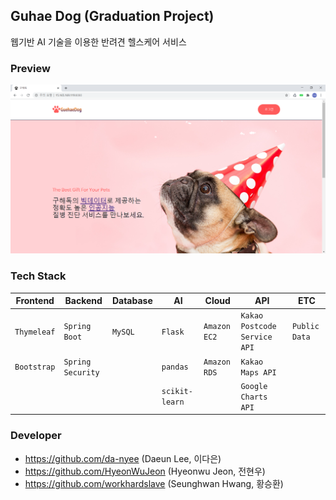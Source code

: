 ## Guhae Dog (Graduation Project)
웹기반 AI 기술을 이용한 반려견 헬스케어 서비스

### Preview
![guhaedog_main](./img/guhaedog_main.PNG)

### Tech Stack
|Frontend   |Backend          |Database|AI            |Cloud       |API                         |ETC          |
|-----------|-----------------|--------|--------------|------------|----------------------------|-------------|
|`Thymeleaf`|`Spring Boot`    |`MySQL` |`Flask`       |`Amazon EC2`|`Kakao Postcode Service API`|`Public Data`|
|`Bootstrap`|`Spring Security`|        |`pandas`      |`Amazon RDS`|`Kakao Maps API`            |             |
|           |                 |        |`scikit-learn`|            |`Google Charts API`         |             |

### Developer
- https://github.com/da-nyee (Daeun Lee, 이다은)
- https://github.com/HyeonWuJeon (Hyeonwu Jeon, 전현우)
- https://github.com/workhardslave (Seunghwan Hwang, 황승환)
